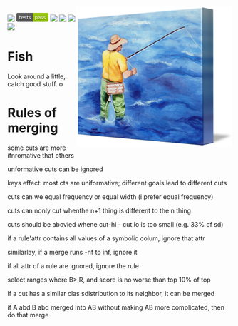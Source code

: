 <img align=right  width=350 src="/docs/right-Fly-Fishing_art.png">

<img
src="https://img.shields.io/badge/language-python3.11-yellow"> <img
src="docs/results.png"> <img
src="https://img.shields.io/badge/license-BSD2-ff69b4"> <img
src="https://img.shields.io/badge/purpose-se--ai-blueviolet"> <img
src="https://img.shields.io/badge/platform-osx,linux-pink">  <a 
href="https://zenodo.org/badge/latestdoi/631627449"><img
src="https://zenodo.org/badge/631627449.svg"></a> 

# Fish

Look around a little, catch good stuff.
o
# Rules of merging

some cuts are more ifnromative that others

unformative cuts can be ignored

keys effect: most cts are uniformative; different goals lead to different cuts


cuts can we equal frequency or equal width (i prefer equal frequency)

cuts can nonly cut whenthe n+1 thing is different to the n thing

cuts should be abovied whene cut-hi - cut.lo is too small (e.g. 33% of sd)

if a rule'attr  contains all values of a symbolic colum, ignore that attr

similarlay, if a merge runs -nf to inf, ignore it

if all attr of a rule are ignored, ignore the rule

select ranges where B> R, and score is no worse than top 10% of top


if a cut has a similar clas sdistribution to its neighbor, it can be merged

if A abd B abd merged into AB without making AB more complicated, then do that merge
